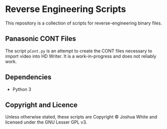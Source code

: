 # Reverse Engineering Scripts

This repository is a collection of scripts for reverse-engineering binary files.

## Panasonic CONT Files

The script `pCont.py` is an attempt to create the CONT files necessary to import video into HD Writer. It is a work-in-progress and does not reliably work.



## Dependencies

- Python 3

## Copyright and Licence

Unless otherwise stated, these scripts are Copyright © Joshua White and licensed under the GNU Lesser GPL v3.